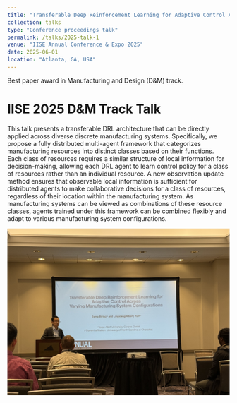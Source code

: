 ```yaml
---
title: "Transferable Deep Reinforcement Learning for Adaptive Control Across Varying Manufacturing System Configurations"
collection: talks
type: "Conference proceedings talk"
permalink: /talks/2025-talk-1
venue: "IISE Annual Conference & Expo 2025"
date: 2025-06-01
location: "Atlanta, GA, USA"
---
```


Best paper award in Manufacturing and Design (D&M) track.

IISE 2025 D&M Track Talk
======
This talk presents a transferable DRL architecture that can be directly applied across diverse discrete manufacturing systems. Specifically, we propose a fully distributed multi-agent framework that categorizes manufacturing resources into distinct classes based on their functions. Each class of resources requires a similar structure of local information for decision-making, allowing each DRL agent to learn control policy for a class of resources rather than an individual resource. A new observation update method ensures that observable local information is sufficient for distributed agents to make collaborative decisions for a class of resources, regardless of their location within the manufacturing system. As manufacturing systems can be viewed as combinations of these resource classes, agents trained under this framework can be combined flexibly and adapt to various manufacturing system configurations. 

<img src='/assets/images/IISE 2025-2.jpeg'>